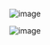 
![image](https://github.com/sarojinisarkar/Excel-Projects-Case-Study-Store-Data-Analysis/assets/151612374/12ebdb6e-1964-4cfd-ab5f-1531806641f7)










![image](https://github.com/sarojinisarkar/Excel-Projects-Case-Study-Store-Data-Analysis/assets/151612374/4f3d977e-de59-4445-a07d-fd2f14462c6a)
